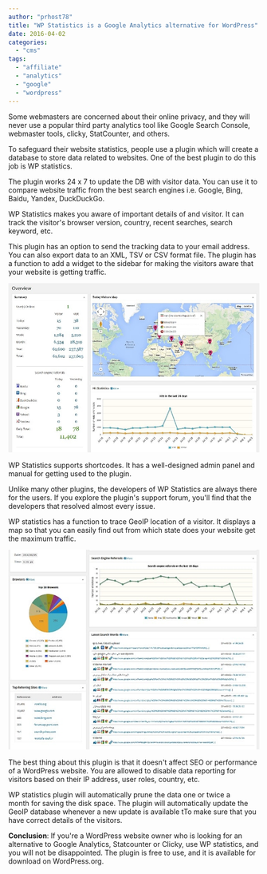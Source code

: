 ```yaml
---
author: "prhost78"
title: "WP Statistics is a Google Analytics alternative for WordPress"
date: 2016-04-02
categories: 
  - "cms"
tags: 
  - "affiliate"
  - "analytics"
  - "google"
  - "wordpress"
---
```


Some webmasters are concerned about their online privacy, and they will never use a popular third party analytics tool like Google Search Console, webmaster tools, clicky, StatCounter, and others.

To safeguard their website statistics, people use a plugin which will create a database to store data related to websites. One of the best plugin to do this job is WP statistics.

The plugin works 24 x 7 to update the DB with visitor data. You can use it to compare website traffic from the best search engines i.e. Google, Bing, Baidu, Yandex, DuckDuckGo.

WP Statistics makes you aware of important details of and visitor. It can track the visitor's browser version, country, recent searches, search keyword, etc.

This plugin has an option to send the tracking data to your email address. You can also export data to an XML, TSV or CSV format file. The plugin has a function to add a widget to the sidebar for making the visitors aware that your website is getting traffic.

![wp statistics google analytics alternative for WordPress](images/wp-statistics.jpg)

WP Statistics supports shortcodes. It has a well-designed admin panel and manual for getting used to the plugin.

Unlike many other plugins, the developers of WP Statistics are always there for the users. If you explore the plugin's support forum, you'll find that the developers that resolved almost every issue.

WP statistics has a function to trace GeoIP location of a visitor. It displays a map so that you can easily find out from which state does your website get the maximum traffic.

![wp statistics plugin download](images/wp-statistics-2.jpg)

The best thing about this plugin is that it doesn't affect SEO or performance of a WordPress website. You are allowed to disable data reporting for visitors based on their IP address, user roles, country, etc.

WP statistics plugin will automatically prune the data one or twice a month for saving the disk space. The plugin will automatically update the GeoIP database whenever a new update is available tTo make sure that you have correct details of the visitors.

**Conclusion**: If you're a WordPress website owner who is looking for an alternative to Google Analytics, Statcounter or Clicky, use WP statistics, and you will not be disappointed. The plugin is free to use, and it is available for download on WordPress.org.
